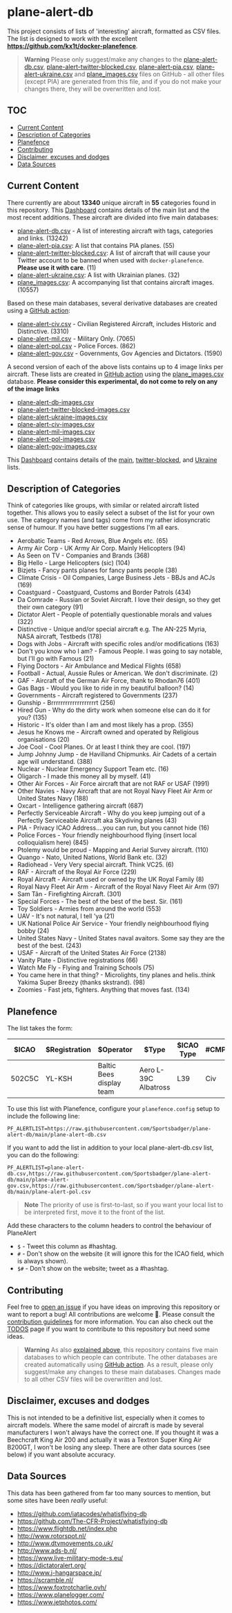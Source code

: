 # plane-alert-db <!-- omit in toc -->

This project consists of lists of 'interesting' aircraft, formatted as CSV files. The list is designed to work with the excellent **<https://github.com/kx1t/docker-planefence>**.

> **Warning**
> Please only suggest/make any changes to the [plane-alert-db.csv](plane-alert-db.csv), [plane-alert-twitter-blocked.csv](plane-alert-twitter-blocked.csv), [plane-alert-pia.csv](plane-alert-pia.csv), [plane-alert-ukraine.csv](plane-alert-ukraine.csv) and [plane_images.csv](plane_images.csv) files on GitHub - all other files (except PIA) are generated from this file, and if you do not make your changes there, they will be overwritten and lost.

## TOC <!-- omit in toc -->

-   [Current Content](#current-content)
-   [Description of Categories](#description-of-categories)
-   [Planefence](#planefence)
-   [Contributing](#contributing)
-   [Disclaimer, excuses and dodges](#disclaimer-excuses-and-dodges)
-   [Data Sources](#data-sources)

## Current Content

There currently are about **13340** unique aircraft in **55** categories found in this repository. This [Dashboard](https://lookerstudio.google.com/reporting/46ff4328-09d3-4e65-ab5a-bd2ba27a18fd/page/4taCC) contains details of the main list and the most recent additions.
These aircraft are divided into five main databases:

-   [plane-alert-db.csv](plane-alert-db.csv) - A list of interesting aircraft with tags, categories and links. (13242)
-   [plane-alert-pia.csv](plane-alert-pia.csv): A list that contains PIA planes. (55)
-   [plane-alert-twitter-blocked.csv](plane-alert-twitter-blocked.csv): A list of aircraft that will cause your Twitter account to be banned when used with `docker-planefence`. **Please use it with care**. (11)
-   [plane-alert-ukraine.csv](plane-alert-ukraine.csv): A list with Ukrainian planes. (32)
-   [plane_images.csv](plane_images.csv): A accompanying list that contains aircraft images. (10557)

Based on these main databases, several derivative databases are created using a [GitHub action](https://github.com/sdr-enthusiasts/plane-alert-db/actions/workflows/create_db_derivatives.yaml):

-   [plane-alert-civ.csv](plane-alert-civ.csv) - Civilian Registered Aircraft, includes Historic and Distinctive. (3310)
-   [plane-alert-mil.csv](plane-alert-mil.csv) - Military Only. (7065)
-   [plane-alert-pol.csv](plane-alert-pol.csv) - Police Forces. (862)
-   [plane-alert-gov.csv](plane-alert-gov.csv) - Governments, Gov Agencies and Dictators. (1590)

A second version of each of the above lists contains up to 4 image links per aircraft. These lists are created in [GitHub action](https://github.com/sdr-enthusiasts/plane-alert-db/actions/workflows/create_db_derivatives.yaml) using the [plane_images.csv](plane_images.csv) database. **Please consider this experimental, do not come to rely on any of the image links**

-   [plane-alert-db-images.csv](plane-alert-db-images.csv)
-   [plane-alert-twitter-blocked-images.csv](plane-alert-twitter-blocked.csv)
-   [plane-alert-ukraine-images.csv](plane-alert-ukraine.csv)
-   [plane-alert-civ-images.csv](plane-alert-civ-images.csv)
-   [plane-alert-mil-images.csv](plane-alert-mil-images.csv)
-   [plane-alert-pol-images.csv](plane-alert-pol-images.csv)
-   [plane-alert-gov-images.csv](plane-alert-gov-images.csv)

This [Dashboard](https://lookerstudio.google.com/reporting/46ff4328-09d3-4e65-ab5a-bd2ba27a18fd) contains details of the [main](https://github.com/sdr-enthusiasts/plane-alert-db/blob/main/plane-alert-db.csv), [twitter-blocked](https://github.com/sdr-enthusiasts/plane-alert-db/blob/main/plane-alert-twitter-blocked.csv), and [Ukraine](https://github.com/sdr-enthusiasts/plane-alert-db/blob/main/plane-alert-ukraine.csv) lists.

## Description of Categories

Think of categories like groups, with similar or related aircraft listed together. This allows you to easily select a subset of the list for your own use. The category names (and tags) come from my rather idiosyncratic sense of humour. If you have better suggestions I'm all ears.

-   Aerobatic Teams - Red Arrows, Blue Angels etc. (65)
-   Army Air Corp - UK Army Air Corp. Mainly Helicopters (94)
-   As Seen on TV - Companies and Brands (368)
-   Big Hello - Large Helicopters (sic) (104)
-   Bizjets - Fancy pants planes for fancy pants people (38)
-   Climate Crisis - Oil Companies, Large Business Jets - BBJs and ACJs (169)
-   Coastguard - Coastguard, Customs and Border Patrols (434)
-   Da Comrade - Russian or Soviet Aircraft. I love their design, so they get their own category (91)
-   Dictator Alert - People of potentially questionable morals and values (322)
-   Distinctive - Unique and/or special aircraft e.g. The AN-225 Myria, NASA aircraft, Testbeds (178)
-   Dogs with Jobs - Aircraft with specific roles and/or modifications (163)
-   Don't you know who I am? - Famous People. I was going to say notable, but I'll go with Famous (21)
-   Flying Doctors - Air Ambulance and Medical Flights (658)
-   Football - Actual, Aussie Rules or American. We don't discriminate. (2)
-   GAF - Aircraft of the German Air Force, thank to Rhodan76 (401)
-   Gas Bags - Would you like to ride in my beautiful balloon? (14)
-   Governments - Aircraft registered to Governments (237)
-   Gunship - Brrrrrrrrrrrrrrrrrrrt (256)
-   Hired Gun - Why do the dirty work when someone else can do it for you? (135)
-   Historic - It's older than I am and most likely has a prop. (355)
-   Jesus he Knows me - Aircraft owned and operated by Religious organisations (20)
-   Joe Cool - Cool Planes. Or at least I think they are cool. (197)
-   Jump Johnny Jump - de Havilland Chipmunks. Air Cadets of a certain age will understand. (388)
-   Nuclear - Nuclear Emergency Support Team etc. (16)
-   Oligarch - I made this money all by myself. (41)
-   Other Air Forces - Air Force aircraft that are not RAF or USAF (1991)
-   Other Navies - Navy Aircraft that are not Royal Navy Fleet Air Arm or United States Navy (188)
-   Oxcart - Intelligence gathering aircraft (687)
-   Perfectly Serviceable Aircraft - Why do you keep jumping out of a Perfectly Serviceable Aircraft aka Skydiving planes (43)
-   PIA - Privacy ICAO Address....you can run, but you cannot hide (16)
-   Police Forces - Your friendly neighbourhood flying (insert local colloquialism here) (845)
-   Ptolemy would be proud - Mapping and Aerial Survey aircraft. (110)
-   Quango - Nato, United Nations, World Bank etc. (32)
-   Radiohead - Very Very special aircraft. Think VC25. (6)
-   RAF - Aircraft of the Royal Air Force (229)
-   Royal Aircraft - Aircraft used or owned by the UK Royal Family (8)
-   Royal Navy Fleet Air Arm - Aircraft of the Royal Navy Fleet Air Arm (97)
-   Sam Tân - Firefighting Aircraft. (301)
-   Special Forces - The best of the best of the best. Sir. (161)
-   Toy Soldiers - Armies from around the world (553)
-   UAV - It's not natural, I tell 'ya (21)
-   UK National Police Air Service - Your friendly neighbourhood flying bobby (24)
-   United States Navy - United States naval avaitors. Some say they are the best of the best. (243)
-   USAF - Aircraft of the United States Air Force (2138)
-   Vanity Plate - Distinctive registrations (66)
-   Watch Me Fly - Flying and Training Schools (75)
-   You came here in that thing? - Microlights, tiny planes and helis..think Yakima Super Breezy (thanks skstrand). (98)
-   Zoomies - Fast jets, fighters. Anything that moves fast. (134)

## Planefence

The list takes the form:

| $ICAO  | $Registration | $Operator                | $Type                | $ICAO Type | #CMPG | $Tag 1           | $#Tag 2      | $#Tag 3    | Category        | $#Link                                               |
| ------ | ------------- | ------------------------ | -------------------- | ---------- | ----- | ---------------- | ------------ | ---------- | --------------- | ---------------------------------------------------- |
| 502C5C | YL-KSH        | Baltic Bees display team | Aero L-39C Albatross | L39        | Civ   | Do A Barrel Roll | Display Team | Aerobatics | Aerobatic Teams | <https://en.wikipedia.org/wiki/Baltic_Bees_Jet_Team> |

To use this list with Planefence, configure your `planefence.config` setup to include the following line:

```config
PF_ALERTLIST=https://raw.githubusercontent.com/Sportsbadger/plane-alert-db/main/plane-alert-db.csv
```

If you want to add the list in addition to your local plane-alert-db.csv list, you can do the following:

```config
PF_ALERTLIST=plane-alert-db.csv,https://raw.githubusercontent.com/Sportsbadger/plane-alert-db/main/plane-alert-gov.csv,https://raw.githubusercontent.com/Sportsbadger/plane-alert-db/main/plane-alert-pol.csv
```

> **Note**
> The priority of use is first-to-last, so if you want your local list to be interpreted first, move it to the front of the list.

Add these characters to the column headers to control the behaviour of PlaneAlert

-   `$` - Tweet this column as #hashtag.
-   `#` - Don't show on the website (it will ignore this for the ICAO field, which is always shown).
-   `$#` - Don't show on the website; tweet as a #hashtag.

## Contributing

Feel free to [open an issue](https://github.com/sdr-enthusiasts/plane-alert-db/issues) if you have ideas on improving this repository or want to report a bug! All contributions are welcome 🚀. Please consult the [contribution guidelines](CONTRIBUTING.md) for more information. You can also check out the [TODOS](TODOS.md) page if you want to contribute to this repository but need some ideas.

> **Warning**
> As also [explained above](#current-content), this repository contains five main databases to which people can contribute. The other databases are created automatically using [GitHub action](https://github.com/sdr-enthusiasts/plane-alert-db/actions/workflows/create_db_derivatives.yaml). As a result, please only suggest/make any changes to these main databases. Changes made to all other CSV files will be overwritten and lost. 

## Disclaimer, excuses and dodges

This is not intended to be a definitive list, especially when it comes to aircraft models. Where the same model of aircraft is made by several manufacturers I won't always have the correct one. If you thought it was a Beechcraft King Air 200 and actually it was a Textron Super King Air B200GT, I won't be losing any sleep. There are other data sources (see below) if you want absolute accuracy.

## Data Sources

This data has been gathered from far too many sources to mention, but some sites have been _really_ useful:

-   <https://github.com/iatacodes/whatisflying-db>
-   <https://github.com/The-CFR-Project/whatisflying-db>
-   <https://www.flightdb.net/index.php>
-   <http://www.rotorspot.nl/>
-   <http://www.dtvmovements.co.uk/>
-   <http://www.ads-b.nl/>
-   <https://www.live-military-mode-s.eu/>
-   <https://dictatoralert.org/>
-   <http://www.j-hangarspace.jp/>
-   <https://scramble.nl/>
-   <https://www.foxtrotcharlie.ovh/>
-   <https://www.planelogger.com/>
-   <https://www.jetphotos.com/>